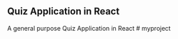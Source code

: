 
## Quiz Application in React
A general purpose Quiz Application in React
#   m y p r o j e c t  
 